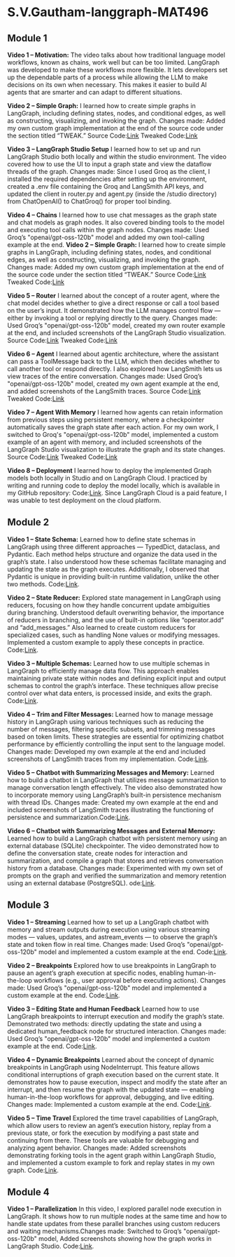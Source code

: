 # S.V.Gautham-langgraph-MAT496

## Module 1
**Video 1 – Motivation:**
The video talks about how traditional language model workflows, known as chains, work well but can be too limited. LangGraph was developed to make these workflows more flexible. It lets developers set up the dependable parts of a process while allowing the LLM to make decisions on its own when necessary. This makes it easier to build AI agents that are smarter and can adapt to different situations.

**Video 2 – Simple Graph:**
I learned how to create simple graphs in LangGraph, including defining states, nodes, and conditional edges, as well as constructing, visualizing, and invoking the graph.
Changes made: Added my own custom graph implementation at the end of the source code under the section titled “TWEAK.”
Source Code:[Link](https://github.com/SVGautham/S.V.Gautham-langgraph-MAT496/blob/main/Module%201/Original%20Source%20Code/simple-graph.ipynb) 
Tweaked Code:[Link](https://github.com/SVGautham/S.V.Gautham-langgraph-MAT496/blob/main/Module%201/simple_graph_final.ipynb)

**Video 3 – LangGraph Studio Setup**
I learned how to set up and run LangGraph Studio both locally and within the studio environment. The video covered how to use the UI to input a graph state and view the dataflow threads of the graph.
Changes made: Since I used Groq as the client, I installed the required dependencies after setting up the environment, created a .env file containing the Groq and LangSmith API keys, and updated the client in router.py and agent.py (inside the /studio directory) from ChatOpenAI() to ChatGroq() for proper tool binding.

**Video 4 – Chains**
I learned how to use chat messages as the graph state and chat models as graph nodes. It also covered binding tools to the model and executing tool calls within the graph nodes.
Changes made: Used Groq’s "openai/gpt-oss-120b" model and added my own tool-calling example at the end.
**Video 2 – Simple Graph:**
I learned how to create simple graphs in LangGraph, including defining states, nodes, and conditional edges, as well as constructing, visualizing, and invoking the graph.
Changes made: Added my own custom graph implementation at the end of the source code under the section titled “TWEAK.”
Source Code:[Link](https://github.com/SVGautham/S.V.Gautham-langgraph-MAT496/blob/main/Module%201/Original%20Source%20Code/chain.ipynb) 
Tweaked Code:[Link](https://github.com/SVGautham/S.V.Gautham-langgraph-MAT496/blob/main/Module%201/chain_final.ipynb)

**Video 5 – Router**
I learned about the concept of a router agent, where the chat model decides whether to give a direct response or call a tool based on the user’s input. It demonstrated how the LLM manages control flow — either by invoking a tool or replying directly to the query.
Changes made: Used Groq’s "openai/gpt-oss-120b" model, created my own router example at the end, and included screenshots of the LangGraph Studio visualization.
Source Code:[Link](https://github.com/SVGautham/S.V.Gautham-langgraph-MAT496/blob/main/Module%201/Original%20Source%20Code/router.ipynb) 
Tweaked Code:[Link](https://github.com/SVGautham/S.V.Gautham-langgraph-MAT496/blob/main/Module%201/router_final.ipynb)

**Video 6 – Agent**
I learned about agentic architecture, where the assistant can pass a ToolMessage back to the LLM, which then decides whether to call another tool or respond directly. I also explored how LangSmith lets us view traces of the entire conversation.
Changes made: Used Groq’s "openai/gpt-oss-120b" model, created my own agent example at the end, and added screenshots of the LangSmith traces.
Source Code:[Link](https://github.com/SVGautham/S.V.Gautham-langgraph-MAT496/blob/main/Module%201/Original%20Source%20Code/agent.ipynb) 
Tweaked Code:[Link](https://github.com/SVGautham/S.V.Gautham-langgraph-MAT496/blob/main/Module%201/agent_final.ipynb)

**Video 7 – Agent With Memory**
I learned how agents can retain information from previous steps using persistent memory, where a checkpointer automatically saves the graph state after each action. For my own work, I switched to Groq's "openai/gpt-oss-120b" model, implemented a custom example of an agent with memory, and included screenshots of the LangGraph Studio visualization to illustrate the graph and its state changes.
Source Code:[Link](https://github.com/SVGautham/S.V.Gautham-langgraph-MAT496/blob/main/Module%201/Original%20Source%20Code/agent-memory.ipynb) 
Tweaked Code:[Link](https://github.com/SVGautham/S.V.Gautham-langgraph-MAT496/blob/main/Module%201/agent_memory_final.ipynb)

**Video 8 – Deployment**
I learned how to deploy the implemented Graph models both locally in Studio and on LangGraph Cloud. I practiced by writing and running code to deploy the model locally, which is available in my GitHub repository: Code:[Link](https://github.com/SVGautham/S.V.Gautham-langgraph-MAT496/blob/main/Module%201/deployment.ipynb). Since LangGraph Cloud is a paid feature, I was unable to test deployment on the cloud platform.

## Module 2
**Video 1 – State Schema:**
Learned how to define state schemas in LangGraph using three different approaches — TypedDict, dataclass, and Pydantic. Each method helps structure and organize the data used in the graph’s state. I also understood how these schemas facilitate managing and updating the state as the graph executes. Additionally, I observed that Pydantic is unique in providing built-in runtime validation, unlike the other two methods. Code:[Link](https://github.com/SVGautham/S.V.Gautham-langgraph-MAT496/blob/main/Module%202/state_schema.ipynb).

**Video 2 – State Reducer:**
Explored state management in LangGraph using reducers, focusing on how they handle concurrent update ambiguities during branching. Understood default overwriting behavior, the importance of reducers in branching, and the use of built-in options like “operator.add” and “add_messages.” Also learned to create custom reducers for specialized cases, such as handling None values or modifying messages. Implemented a custom example to apply these concepts in practice. Code:[Link](https://github.com/SVGautham/S.V.Gautham-langgraph-MAT496/blob/main/Module%202/state_reducers.ipynb).

**Video 3 – Multiple Schemas:**
Learned how to use multiple schemas in LangGraph to efficiently manage data flow. This approach enables maintaining private state within nodes and defining explicit input and output schemas to control the graph’s interface. These techniques allow precise control over what data enters, is processed inside, and exits the graph.
 Code:[Link](https://github.com/SVGautham/S.V.Gautham-langgraph-MAT496/blob/main/Module%202/multiple_schemas.ipynb).

**Video 4 – Trim and Filter Messages:**
Learned how to manage message history in LangGraph using various techniques such as reducing the number of messages, filtering specific subsets, and trimming messages based on token limits. These strategies are essential for optimizing chatbot performance by efficiently controlling the input sent to the language model.
Changes made: Developed my own example at the end and included screenshots of LangSmith traces from my implementation.  Code:[Link](https://github.com/SVGautham/S.V.Gautham-langgraph-MAT496/blob/main/Module%202/trim_filter_messages.ipynb).

**Video 5 – Chatbot with Summarizing Messages and Memory:**
Learned how to build a chatbot in LangGraph that utilizes message summarization to manage conversation length effectively. The video also demonstrated how to incorporate memory using LangGraph’s built-in persistence mechanism with thread IDs.
Changes made: Created my own example at the end and included screenshots of LangSmith traces illustrating the functioning of persistence and summarization.Code:[Link](https://github.com/SVGautham/S.V.Gautham-langgraph-MAT496/blob/main/Module%202/chatbot_summarization.ipynb).

**Video 6 – Chatbot with Summarizing Messages and External Memory:**
Learned how to build a LangGraph chatbot with persistent memory using an external database (SQLite) checkpointer. The video demonstrated how to define the conversation state, create nodes for interaction and summarization, and compile a graph that stores and retrieves conversation history from a database.
Changes made: Experimented with my own set of prompts on the graph and verified the summarization and memory retention using an external database (PostgreSQL).
ode:[Link](https://github.com/SVGautham/S.V.Gautham-langgraph-MAT496/blob/main/Module%202/chatbot_external_memory.ipynb).

## Module 3
**Video 1 – Streaming**
Learned how to set up a LangGraph chatbot with memory and stream outputs during execution using various streaming modes — values, updates, and astream_events — to observe the graph’s state and token flow in real time.
Changes made: Used Groq’s "openai/gpt-oss-120b" model and implemented a custom example at the end. Code:[Link](https://github.com/SVGautham/S.V.Gautham-langgraph-MAT496/blob/main/Module%203/streaming-interruption.ipynb).

**Video 2 – Breakpoints**
Explored how to use breakpoints in LangGraph to pause an agent’s graph execution at specific nodes, enabling human-in-the-loop workflows (e.g., user approval before executing actions).
Changes made: Used Groq’s "openai/gpt-oss-120b" model and implemented a custom example at the end. Code:[Link](https://github.com/SVGautham/S.V.Gautham-langgraph-MAT496/tree/main/Module%203).

**Video 3 – Editing State and Human Feedback**
Learned how to use LangGraph breakpoints to interrupt execution and modify the graph’s state. Demonstrated two methods: directly updating the state and using a dedicated human_feedback node for structured interaction.
Changes made: Used Groq’s "openai/gpt-oss-120b" model and implemented a custom example at the end. Code:[Link](https://github.com/SVGautham/S.V.Gautham-langgraph-MAT496/blob/main/Module%203/edit-state-human-feedback.ipynb).

**Video 4 – Dynamic Breakpoints**
Learned about the concept of dynamic breakpoints in LangGraph using NodeInterrupt. This feature allows conditional interruptions of graph execution based on the current state. It demonstrates how to pause execution, inspect and modify the state after an interrupt, and then resume the graph with the updated state — enabling human-in-the-loop workflows for approval, debugging, and live editing. Changes made: Implemented a custom example at the end. Code:[Link](https://github.com/SVGautham/S.V.Gautham-langgraph-MAT496/blob/main/Module%203/dynamic-breakpoints.ipynb).

**Video 5 – Time Travel**
Explored the time travel capabilities of LangGraph, which allow users to review an agent’s execution history, replay from a previous state, or fork the execution by modifying a past state and continuing from there. These tools are valuable for debugging and analyzing agent behavior.
Changes made: Added screenshots demonstrating forking tools in the agent graph within LangGraph Studio, and implemented a custom example to fork and replay states in my own graph. Code:[Link](https://github.com/SVGautham/S.V.Gautham-langgraph-MAT496/blob/main/Module%203/time-travel.ipynb).

## Module 4
**Video 1 – Parallelization**
In this video, I explored parallel node execution in LangGraph. It shows how to run multiple nodes at the same time and how to handle state updates from these parallel branches using custom reducers and waiting mechanisms.Changes made: Switched to Groq’s "openai/gpt-oss-120b" model, Added screenshots showing how the graph works in LangGraph Studio. Code:[Link](https://github.com/SVGautham/S.V.Gautham-langgraph-MAT496/blob/main/Module%204/parallelization.ipynb).
